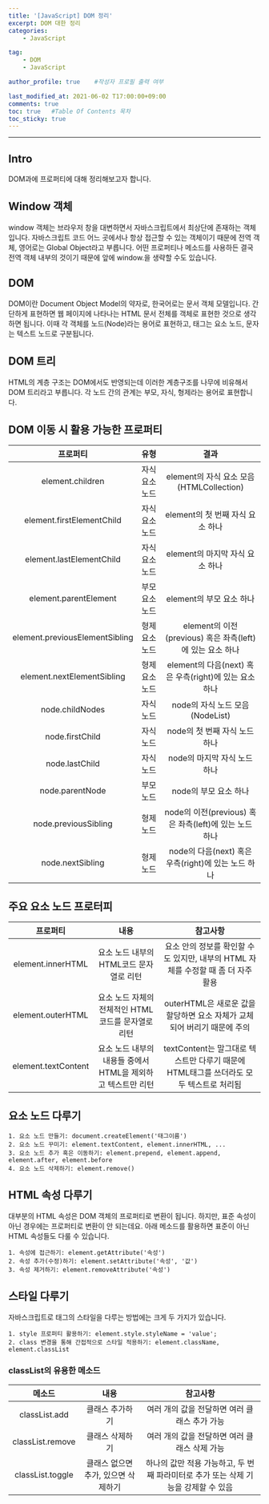 ```yaml
---
title: '[JavaScript] DOM 정리'
excerpt: DOM 대한 정리
categories:
    - JavaScript

tag:
    - DOM
    - JavaScript

author_profile: true    #작성자 프로필 출력 여부

last_modified_at: 2021-06-02 T17:00:00+09:00
comments: true
toc: true   #Table Of Contents 목차 
toc_sticky: true
---
```


---

<!-- <center><img src="https://user-images.githubusercontent.com/47733530/72419812-df6e0780-37c0-11ea-907c-1fd2bace1f6d.png" width="40%" height="30%"></center> -->

## Intro
DOM과에 프로퍼티에 대해 정리해보고자 합니다.


## Window 객체
window 객체는 브라우저 창을 대변하면서 자바스크립트에서 최상단에 존재하는 객체입니다.
자바스크립트 코드 어느 곳에서나 항상 접근할 수 있는 객체이기 때문에 전역 객체, 영어로는 Global Object라고 부릅니다.
어떤 프로퍼티나 메소드를 사용하든 결국 전역 객체 내부의 것이기 때문에 앞에 window.을 생략할 수도 있습니다.  


## DOM

DOM이란 Document Object Model의 약자로, 한국어로는 문서 객체 모델입니다.
간단하게 표현하면 웹 페이지에 나타나는 HTML 문서 전체를 객체로 표현한 것으로 생각하면 됩니다.
이때 각 객체를 노드(Node)라는 용어로 표현하고, 태그는 요소 노드, 문자는 텍스트 노드로 구분됩니다.

## DOM 트리
HTML의 계층 구조는 DOM에서도 반영되는데 이러한 계층구조를 나무에 비유해서 DOM 트리라고 부릅니다.
각 노드 간의 관계는 부모, 자식, 형제라는 용어로 표현합니다.

## DOM 이동 시 활용 가능한 프로퍼티

|프로퍼티|유형|결과|
|:----------:|:------:|:-----------:|
|element.children|자식 요소 노드|element의 자식 요소 모음(HTMLCollection)|
|element.firstElementChild|자식 요소 노드|element의 첫 번째 자식 요소 하나|
|element.lastElementChild|자식 요소 노드|element의 마지막 자식 요소 하나|
|element.parentElement|부모 요소 노드|element의 부모 요소 하나|
|element.previousElementSibling|형제 요소 노드|element의 이전(previous) 혹은 좌측(left)에 있는 요소 하나|
|element.nextElementSibling|형제 요소 노드|element의 다음(next) 혹은 우측(right)에 있는 요소 하나|
|node.childNodes|자식 노드|node의 자식 노드 모음(NodeList)|
|node.firstChild|자식 노드|node의 첫 번째 자식 노드 하나|
|node.lastChild|자식 노드|node의 마지막 자식 노드 하나|
|node.parentNode|부모 노드|node의 부모 요소 하나|
|node.previousSibling|형제 노드|node의 이전(previous) 혹은 좌측(left)에 있는 노드 하나|
|node.nextSibling|형제 노드|node의 다음(next) 혹은 우측(right)에 있는 노드 하나|

## 주요 요소 노드 프로터피

|프로퍼티|내용|참고사항|
|:--------:|:----------:|:-----------:|
|element.innerHTML|요소 노드 내부의 HTML코드 문자열로 리턴|요소 안의 정보를 확인할 수도 있지만, 내부의 HTML 자체를 수정할 때 좀 더 자주 활용|
|element.outerHTML|요소 노드 자체의 전체적인 HTML 코드를 문자열로 리턴|outerHTML은 새로운 값을 할당하면 요소 자체가 교체되어 버리기 때문에 주의|
|element.textContent|요소 노드 내부의 내용들 중에서 HTML을 제외하고 텍스트만 리턴|textContent는 말그대로 텍스트만 다루기 때문에 HTML태그를 쓰더라도 모두 텍스트로 처리됨|

## 요소 노드 다루기
```
1. 요소 노드 만들기: document.createElement('태그이름')
2. 요소 노드 꾸미기: element.textContent, element.innerHTML, ...
3. 요소 노드 추가 혹은 이동하기: element.prepend, element.append, element.after, element.before
4. 요소 노드 삭제하기: element.remove()
```

## HTML 속성 다루기
대부분의 HTML 속성은 DOM 객체의 프로퍼티로 변환이 됩니다.
하지만, 표준 속성이 아닌 경우에는 프로퍼티로 변환이 안 되는데요. 아래 메소드를 활용하면 표준이 아닌 HTML 속성들도 다룰 수 있습니다.

```
1. 속성에 접근하기: element.getAttribute('속성')
2. 속성 추가(수정)하기: element.setAttribute('속성', '값')
3. 속성 제거하기: element.removeAttribute('속성')
```

## 스타일 다루기
자바스크립트로 태그의 스타일을 다루는 방법에는 크게 두 가지가 있습니다.
```
1. style 프로퍼티 활용하기: element.style.styleName = 'value';
2. class 변경을 통해 간접적으로 스타일 적용하기: element.className, element.classList
```

### classList의 유용한 메소드

|메소드|내용|참고사항|
|:------:|:-------:|:--------:|
|classList.add|클래스 추가하기|여러 개의 값을 전달하면 여러 클래스 추가 가능|
|classList.remove|클래스 삭제하기|여러 개의 값을 전달하면 여러 클래스 삭제 가능|
|classList.toggle|클래스 없으면 추가, 있으면 삭제하기|하나의 값만 적용 가능하고, 두 번째 파라미터로 추가 또는 삭제 기능을 강제할 수 있음|
